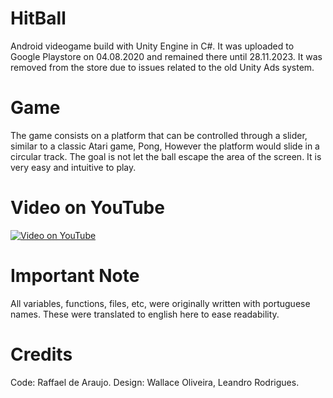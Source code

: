 # HitBall
Android videogame build with Unity Engine in C#. 
It was uploaded to Google Playstore on 04.08.2020 and remained there until 28.11.2023. 
It was removed from the store due to issues related to the old Unity Ads system. 

# Game
The game consists on a platform that can be controlled through a slider, similar to a classic Atari game, Pong, However the platform would slide in a circular track. 
The goal is not let the ball escape the area of the screen.
It is very easy and intuitive to play.

# Video on YouTube

[![Video on YouTube](https://img.youtube.com/vi/7-bF9POKJMo/0.jpg)](https://youtu.be/7-bF9POKJMo?feature=shared)

# Important Note
All variables, functions, files, etc, were originally written with portuguese names. These were translated to english here to ease readability.

# Credits
Code: Raffael de Araujo.
Design: Wallace Oliveira, Leandro Rodrigues.
